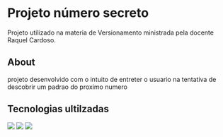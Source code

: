 <h1>Projeto número secreto</h1>
<p>Projeto utilizado na materia de Versionamento ministrada pela docente Raquel Cardoso.</p>

<h2>About</h2>
<p>projeto desenvolvido com o intuito de entreter o usuario na tentativa de descobrir um padrao do proximo numero </p>

<h2> Tecnologias ultilzadas</h2>
<div>
  <img src="https://img.shields.io/badge/HTML-239120?style=for-the-badge&logo=html5&logoColor=white"&gt/>
  <img src="https://img.shields.io/badge/JS-239120?style=for-the-badge&logo=html5&logoColor=yelllow"&gt/>
  <img src="https://img.shields.io/badge/CSS-239120?style=for-the-badge&logo=html5&logoColor=blue"&gt/>
</div>
